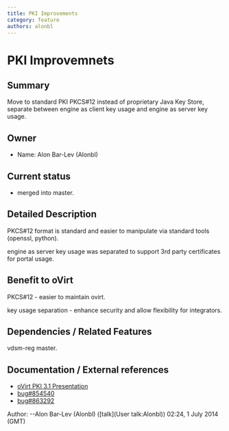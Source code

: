 ```yaml
---
title: PKI Improvements
category: feature
authors: alonbl
---
```


# PKI Improvemnets

## Summary

Move to standard PKI PKCS#12 instead of proprietary Java Key Store, separate between engine as client key usage and engine as server key usage.

## Owner

*   Name: Alon Bar-Lev (Alonbl)

## Current status

*   merged into master.

## Detailed Description

PKCS#12 format is standard and easier to manipulate via standard tools (openssl, python).

engine as server key usage was separated to support 3rd party certificates for portal usage.

## Benefit to oVirt

PKCS#12 - easier to maintain ovirt.

key usage separation - enhance security and allow flexibility for integrators.

## Dependencies / Related Features

vdsm-reg master.

## Documentation / External references

*   [oVirt PKI 3.1 Presentation](http://resources.ovirt.org/old-site-files/wiki/OVirt_PKI_3.1.pdf)
*   [bug#854540](https://bugzilla.redhat.com/show_bug.cgi?id=854540)
*   [bug#863292](https://bugzilla.redhat.com/show_bug.cgi?id=863292)



Author: --Alon Bar-Lev (Alonbl) ([talk](User talk:Alonbl)) 02:24, 1 July 2014 (GMT)

